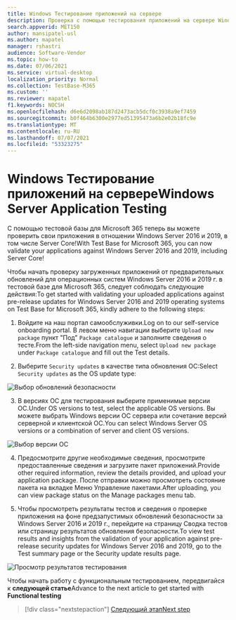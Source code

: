 ```yaml
---
title: Windows Тестирование приложений на сервере
description: Проверка с помощью тестирования приложений на сервере Windows
search.appverid: MET150
author: mansipatel-usl
ms.author: mapatel
manager: rshastri
audience: Software-Vendor
ms.topic: how-to
ms.date: 07/06/2021
ms.service: virtual-desktop
localization_priority: Normal
ms.collection: TestBase-M365
ms.custom: ''
ms.reviewer: mapatel
f1.keywords: NOCSH
ms.openlocfilehash: d6e6d2098ab187d2473acb5dcf0c3938a9ef7459
ms.sourcegitcommit: b0f464b6300e2977ed51395473a6b2e02b18fc9e
ms.translationtype: MT
ms.contentlocale: ru-RU
ms.lasthandoff: 07/07/2021
ms.locfileid: "53323275"
---
```

# <a name="windows-server-application-testing"></a><span data-ttu-id="f67b2-103">Windows Тестирование приложений на сервере</span><span class="sxs-lookup"><span data-stu-id="f67b2-103">Windows Server Application Testing</span></span> 

<span data-ttu-id="f67b2-104">С помощью тестовой базы для Microsoft 365 теперь вы можете проверить свои приложения в отношении Windows Server 2016 и 2019, в том числе Server Core!</span><span class="sxs-lookup"><span data-stu-id="f67b2-104">With Test Base for Microsoft 365, you can now validate your applications against Windows Server 2016 and 2019, including Server Core!</span></span>

<span data-ttu-id="f67b2-105">Чтобы начать проверку загруженных приложений от предварительных обновлений для операционных систем Windows Server 2016 и 2019 г. в тестовой базе для Microsoft 365, следует соблюдать следующие действия:</span><span class="sxs-lookup"><span data-stu-id="f67b2-105">To get started with validating your uploaded applications against pre-release updates for Windows Server 2016 and 2019 operating systems on Test Base for Microsoft 365, kindly adhere to the following steps:</span></span>

1.   <span data-ttu-id="f67b2-106">Войдите на наш портал самообслуживки.</span><span class="sxs-lookup"><span data-stu-id="f67b2-106">Log on to our self-service onboarding portal.</span></span> <span data-ttu-id="f67b2-107">В левом меню навигации выберите ```Upload new package``` пункт "Под" ```Package catalogue``` и заполните сведения о тесте.</span><span class="sxs-lookup"><span data-stu-id="f67b2-107">From the left-side navigation menu, select ```Upload new package``` under ```Package catalogue``` and fill out the Test details.</span></span>

2.  <span data-ttu-id="f67b2-108">Выберите ```Security updates``` в качестве типа обновления ОС:</span><span class="sxs-lookup"><span data-stu-id="f67b2-108">Select ```Security updates``` as the OS update type:</span></span>

![Выбор обновлений безопасности](Media/selecting-security-updates.png)

3. <span data-ttu-id="f67b2-110">В версиях ОС для тестирования выберите применимые версии ОС.</span><span class="sxs-lookup"><span data-stu-id="f67b2-110">Under OS versions to test, select the applicable OS versions.</span></span> <span data-ttu-id="f67b2-111">Вы можете выбрать Windows версии ОС сервера или сочетание версий серверной и клиентской ОС.</span><span class="sxs-lookup"><span data-stu-id="f67b2-111">You can select Windows Server OS versions or a combination of server and client OS versions.</span></span>

![Выбор версии ОС](Media/selecting-OS-versions.png)

4. <span data-ttu-id="f67b2-113">Предосмотрите другие необходимые сведения, просмотрите предоставленные сведения и загрузите пакет приложений.</span><span class="sxs-lookup"><span data-stu-id="f67b2-113">Provide other required information, review the details provided, and upload your application package.</span></span> <span data-ttu-id="f67b2-114">После отправки можно просмотреть состояние пакета на вкладке Меню Управление пакетами.</span><span class="sxs-lookup"><span data-stu-id="f67b2-114">After uploading, you can view package status on the Manage packages menu tab.</span></span>


5. <span data-ttu-id="f67b2-115">Чтобы просмотреть результаты тестов и сведения о проверке приложения на фоне предзапустимых обновлений безопасности за Windows Server 2016 и 2019 г., перейдите на страницу Сводка тестов или страницу результатов обновления безопасности.</span><span class="sxs-lookup"><span data-stu-id="f67b2-115">To view test results and insights from the validation of your application against pre-release security updates for Windows Server 2016 and 2019, go to the Test summary page or the Security update results page.</span></span>

![Просмотр результатов тестирования](Media/access-test-results.png)

<span data-ttu-id="f67b2-117">Чтобы начать работу с функциональным тестированием, передвигайся к **следующей статье**</span><span class="sxs-lookup"><span data-stu-id="f67b2-117">Advance to the next article to get started with **Functional testing**</span></span>
> [!div class="nextstepaction"]
> [<span data-ttu-id="f67b2-118">Следующий этап</span><span class="sxs-lookup"><span data-stu-id="f67b2-118">Next step</span></span>](functional.md)

